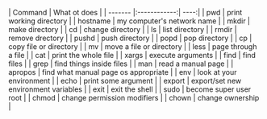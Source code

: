 | Command | What ot does |
| ------- |:------------:| ----:|
| pwd | print working directory |
| hostname | my computer's network name |
| mkdir | make directory |
| cd | change directory |
| ls | list directory |
| rmdir | remove drectory |
| pushd | push directory |
| popd | pop directory |
| cp | copy file or directory |
| mv | move a file or directory |
| less | page through a file |
| cat | print the whole file |
| xargs | execute arguments |
| find | find files |
| grep | find things inside files |
| man | read a manual page |
| apropos | find what manual page os appropriate |
| env  | look  at your environment |
| echo | print some argument |
| export | export/set new environment variables |
| exit | exit the shell |
| sudo | become super user root |
| chmod | change permission modifiers |
| chown | change ownership |


